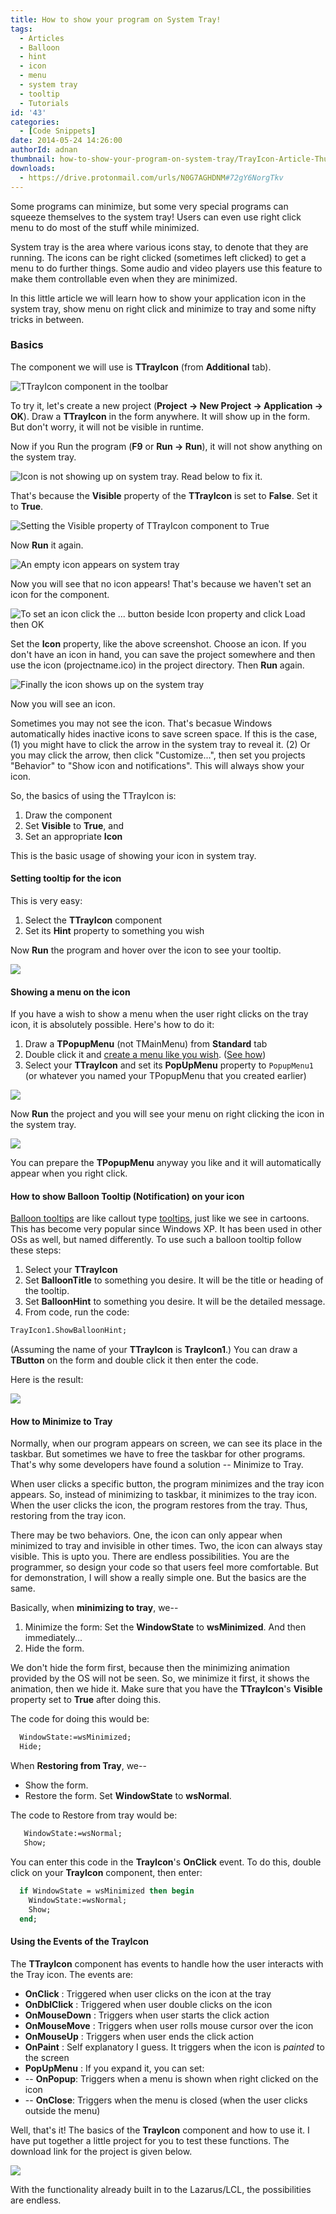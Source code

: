 ```yaml
---
title: How to show your program on System Tray!
tags:
  - Articles
  - Balloon
  - hint
  - icon
  - menu
  - system tray
  - tooltip
  - Tutorials
id: '43'
categories:
  - [Code Snippets]
date: 2014-05-24 14:26:00
authorId: adnan
thumbnail: how-to-show-your-program-on-system-tray/TrayIcon-Article-Thumb.gif
downloads:
  - https://drive.protonmail.com/urls/N0G7AGHDNM#72gY6NorgTkv
---
```


Some programs can minimize, but some very special programs can squeeze themselves to the system tray! Users can even use right click menu to do most of the stuff while minimized.
<!-- more -->


System tray is the area where various icons stay, to denote that they are running. The icons can be right clicked (sometimes left clicked) to get a menu to do further things. Some audio and video players use this feature to make them controllable even when they are minimized.

In this little article we will learn how to show your application icon in the system tray, show menu on right click and minimize to tray and some nifty tricks in between.


### Basics


The component we will use is **TTrayIcon** (from **Additional** tab).


![TTrayIcon component in the toolbar](how-to-show-your-program-on-system-tray/TrayIcon-Component.gif)


To try it, let's create a new project (**Project -> New Project -> Application -> OK**). Draw a **TTrayIcon** in the form anywhere. It will show up in the form. But don't worry, it will not be visible in runtime.

Now if you Run the program (**F9** or **Run -> Run**), it will not show anything on the system tray.


![Icon is not showing up on system tray. Read below to fix it.](how-to-show-your-program-on-system-tray/system-tray-1.gif)


That's because the **Visible** property of the **TTrayIcon** is set to **False**. Set it to **True**.


![Setting the Visible property of TTrayIcon component to True](how-to-show-your-program-on-system-tray/system-tray-2.gif)


Now **Run** it again.


![An empty icon appears on system tray](how-to-show-your-program-on-system-tray/system-tray-3.gif)


Now you will see that no icon appears! That's because we haven't set an icon for the component.


![To set an icon click the ... button beside Icon property and click Load then OK](how-to-show-your-program-on-system-tray/system-tray-4.gif)


Set the **Icon** property, like the above screenshot. Choose an icon. If you don't have an icon in hand, you can save the project somewhere and then use the icon (projectname.ico) in the project directory. Then **Run** again.


![Finally the icon shows up on the system tray](how-to-show-your-program-on-system-tray/system-tray-5.gif)



Now you will see an icon.

Sometimes you may not see the icon. That's becasue Windows automatically hides inactive icons to save screen space. If this is the case,
(1) you might have to click the arrow in the system tray to reveal it.
(2) Or you may click the arrow, then click "Customize...", then set you projects "Behavior" to "Show icon and notifications". This will always show your icon.

So, the basics of using the TTrayIcon is:
1. Draw the component
2. Set **Visible** to **True**, and
3. Set an appropriate **Icon**

This is the basic usage of showing your icon in system tray.


#### Setting tooltip for the icon


This is very easy:

1. Select the **TTrayIcon** component
2. Set its **Hint** property to something you wish

Now **Run** the program and hover over the icon to see your tooltip.


![](how-to-show-your-program-on-system-tray/system-tray-8.gif)



#### Showing a menu on the icon


If you have a wish to show a menu when the user right clicks on the tray icon, it is absolutely possible. Here's how to do it:

1. Draw a **TPopupMenu** (not TMainMenu) from **Standard** tab
2. Double click it and [create a menu like you wish](http://lazplanet.blogspot.com/2013/08/3-ways-to-use-popup-menus-in-lazarus.html). ([See how](http://lazplanet.blogspot.com/2013/08/3-ways-to-use-popup-menus-in-lazarus.html))
2. Select your **TTrayIcon** and set its **PopUpMenu** property to `PopupMenu1` (or whatever you named your TPopupMenu that you created earlier)


![](how-to-show-your-program-on-system-tray/system-tray-6.gif)


Now **Run** the project and you will see your menu on right clicking the icon in the system tray.


![](how-to-show-your-program-on-system-tray/system-tray-7.gif)


You can prepare the **TPopupMenu** anyway you like and it will automatically appear when you right click.


#### How to show Balloon Tooltip (Notification) on your icon


[Balloon tooltips](http://en.wikipedia.org/wiki/Balloon_help) are like callout type [tooltips](http://en.wikipedia.org/wiki/Tooltip), just like we see in cartoons. This has become very popular since Windows XP. It has been used in other OSs as well, but named differently. To use such a balloon tooltip follow these steps:

1. Select your **TTrayIcon**
2. Set **BalloonTitle** to something you desire. It will be the title or heading of the tooltip.
3. Set **BalloonHint** to something you desire. It will be the detailed message.
4. From code, run the code:
```pascal
TrayIcon1.ShowBalloonHint;
```
(Assuming the name of your **TTrayIcon** is **TrayIcon1**.)
You can draw a **TButton** on the form and double click it then enter the code.

Here is the result:

![](how-to-show-your-program-on-system-tray/system-tray-9.gif)



#### How to Minimize to Tray

Normally, when our program appears on screen, we can see its place in the taskbar. But sometimes we have to free the taskbar for other programs. That's why some developers have found a solution -- Minimize to Tray.

When user clicks a specific button, the program minimizes and the tray icon appears. So, instead of minimizing to taskbar, it minimizes to the tray icon. When the user clicks the icon, the program restores from the tray. Thus, restoring from the tray icon.

There may be two behaviors. One, the icon can only appear when minimized to tray and invisible in other times. Two, the icon can always stay visible. This is upto you. There are endless possibilities. You are the programmer, so design your code so that users feel more comfortable. But for demonstration, I will show a really simple one. But the basics are the same.

Basically, when **minimizing to tray**, we--
1. Minimize the form: Set the **WindowState** to **wsMinimized**. And then immediately...
2. Hide the form.

We don't hide the form first, because then the minimizing animation provided by the OS will not be seen. So, we minimize it first, it shows the animation, then we hide it. Make sure that you have the **TTrayIcon**'s **Visible** property set to **True** after doing this.

The code for doing this would be:

```pascal
  WindowState:=wsMinimized;
  Hide;
```

When **Restoring from Tray**, we--
- Show the form.
- Restore the form. Set **WindowState** to **wsNormal**.

The code to Restore from tray would be:

```pascal
   WindowState:=wsNormal;
   Show;
```

You can enter this code in the **TrayIcon**'s **OnClick** event. To do this, double click on your **TrayIcon** component, then enter:

```pascal
  if WindowState = wsMinimized then begin
    WindowState:=wsNormal;
    Show;
  end;
```


#### Using the Events of the TrayIcon

The **TTrayIcon** component has events to handle how the user interacts with the Tray icon. The events are:

*   **OnClick** : Triggered when user clicks on the icon at the tray
*   **OnDblClick** : Triggered when user double clicks on the icon
*   **OnMouseDown** : Triggers when user starts the click action
*   **OnMouseMove** : Triggers when user rolls mouse cursor over the icon
*   **OnMouseUp** : Triggers when user ends the click action
*   **OnPaint** : Self explanatory I guess. It triggers when the icon is _painted_ to the screen
*   **PopUpMenu** : If you expand it, you can set:
*   \-- **OnPopup**: Triggers when a menu is shown when right clicked on the icon
*   \-- **OnClose**: Triggers when the menu is closed (when the user clicks outside the menu)


Well, that's it! The basics of the **TrayIcon** component and how to use it. I have put together a little project for you to test these functions. The download link for the project is given below.


![](how-to-show-your-program-on-system-tray/TrayIconTest-Project.gif)


With the functionality already built in to the Lazarus/LCL, the possibilities are endless.
